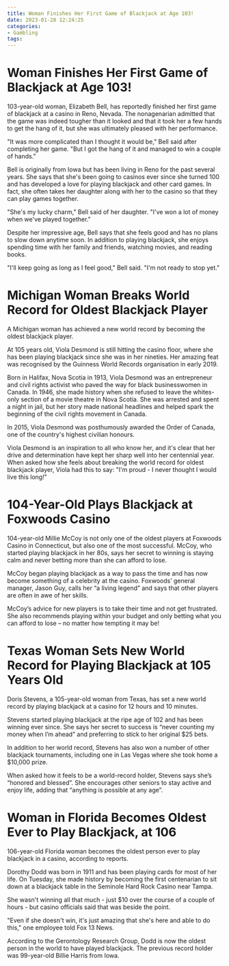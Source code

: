 ```yaml
---
title: Woman Finishes Her First Game of Blackjack at Age 103!
date: 2023-01-28 12:24:25
categories:
- Gambling
tags:
---
```



#  Woman Finishes Her First Game of Blackjack at Age 103!

103-year-old woman, Elizabeth Bell, has reportedly finished her first game of blackjack at a casino in Reno, Nevada. The nonagenarian admitted that the game was indeed tougher than it looked and that it took her a few hands to get the hang of it, but she was ultimately pleased with her performance.

"It was more complicated than I thought it would be," Bell said after completing her game. "But I got the hang of it and managed to win a couple of hands."

Bell is originally from Iowa but has been living in Reno for the past several years. She says that she's been going to casinos ever since she turned 100 and has developed a love for playing blackjack and other card games. In fact, she often takes her daughter along with her to the casino so that they can play games together.

"She's my lucky charm," Bell said of her daughter. "I've won a lot of money when we've played together."

Despite her impressive age, Bell says that she feels good and has no plans to slow down anytime soon. In addition to playing blackjack, she enjoys spending time with her family and friends, watching movies, and reading books.

"I'll keep going as long as I feel good," Bell said. "I'm not ready to stop yet."

#  Michigan Woman Breaks World Record for Oldest Blackjack Player

A Michigan woman has achieved a new world record by becoming the oldest blackjack player.

At 105 years old, Viola Desmond is still hitting the casino floor, where she has been playing blackjack since she was in her nineties. Her amazing feat was recognised by the Guinness World Records organisation in early 2019.

Born in Halifax, Nova Scotia in 1913, Viola Desmond was an entrepreneur and civil rights activist who paved the way for black businesswomen in Canada. In 1946, she made history when she refused to leave the whites-only section of a movie theatre in Nova Scotia. She was arrested and spent a night in jail, but her story made national headlines and helped spark the beginning of the civil rights movement in Canada.

In 2015, Viola Desmond was posthumously awarded the Order of Canada, one of the country's highest civilian honours.

Viola Desmond is an inspiration to all who know her, and it's clear that her drive and determination have kept her sharp well into her centennial year. When asked how she feels about breaking the world record for oldest blackjack player, Viola had this to say: "I'm proud - I never thought I would live this long!"

# 104-Year-Old Plays Blackjack at Foxwoods Casino 

104-year-old Millie McCoy is not only one of the oldest players at Foxwoods Casino in Connecticut, but also one of the most successful. McCoy, who started playing blackjack in her 80s, says her secret to winning is staying calm and never betting more than she can afford to lose.

McCoy began playing blackjack as a way to pass the time and has now become something of a celebrity at the casino. Foxwoods’ general manager, Jason Guy, calls her “a living legend” and says that other players are often in awe of her skills.

McCoy’s advice for new players is to take their time and not get frustrated. She also recommends playing within your budget and only betting what you can afford to lose – no matter how tempting it may be!

#  Texas Woman Sets New World Record for Playing Blackjack at 105 Years Old 

Doris Stevens, a 105-year-old woman from Texas, has set a new world record by playing blackjack at a casino for 12 hours and 10 minutes. 

Stevens started playing blackjack at the ripe age of 102 and has been winning ever since. She says her secret to success is “never counting my money when I’m ahead” and preferring to stick to her original $25 bets. 

In addition to her world record, Stevens has also won a number of other blackjack tournaments, including one in Las Vegas where she took home a $10,000 prize. 

When asked how it feels to be a world-record holder, Stevens says she’s “honored and blessed”. She encourages other seniors to stay active and enjoy life, adding that “anything is possible at any age”.

#  Woman in Florida Becomes Oldest Ever to Play Blackjack, at 106

 106-year-old Florida woman becomes the oldest person ever to play blackjack in a casino, according to reports.

Dorothy Dodd was born in 1911 and has been playing cards for most of her life. On Tuesday, she made history by becoming the first centenarian to sit down at a blackjack table in the Seminole Hard Rock Casino near Tampa.

She wasn't winning all that much - just $10 over the course of a couple of hours - but casino officials said that was beside the point.

"Even if she doesn't win, it's just amazing that she's here and able to do this," one employee told Fox 13 News.

According to the Gerontology Research Group, Dodd is now the oldest person in the world to have played blackjack. The previous record holder was 99-year-old Billie Harris from Iowa.